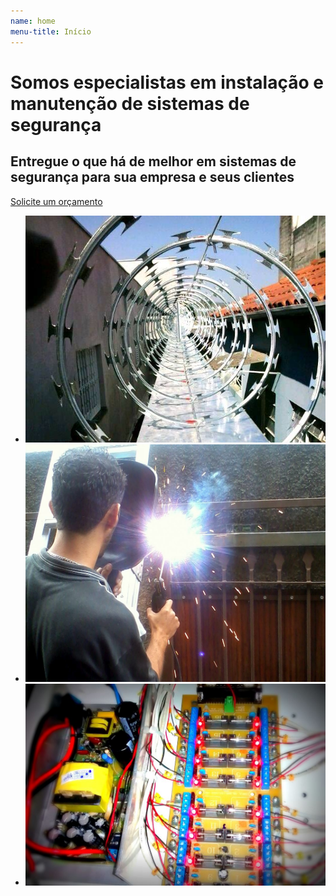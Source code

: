 ```yaml
---
name: home
menu-title: Início
---
```



<div class="wrapper large" data-grid="center spacing">
    <div data-cell="1of3">
        <h1 class="hero-title">Somos especialistas em instalação e manutenção de sistemas de segurança</h1>
        <h2 class="hero-subtitle">Entregue o que há de melhor em sistemas de segurança para sua empresa e seus clientes</h2>
        <p><a href="#" data-btn="">Solicite um orçamento</a></p>
    </div>
    <div data-cell="1of2">
        <ul class="seamless hero-gallery">
            <li><img src="/img/hero/hero-1.jpg" alt="Sistemas de segurança"></li>
            <li><img src="/img/hero/hero-2.jpg" alt="Serviços de segurança"></li>
            <li><img src="/img/hero/hero-3.jpg" alt="Equipamentos de segurança"></li>
        </ul>
    </div>
</div>

<script>
    var maw = window.innerWidth || document.documentElement.clientWidth || document.body.clientWidth;
    if (!matchMedia('handheld').matches && maw > 600) {
        var section = document.querySelector('.section-home').innerHTML += '<div class="background-container"><video class="background-content" src="{{ site.baseurl }}/midia/background-hero.mp4" autoplay loop></video></div>';
    }
    else {
        console.log(false);
    }
</script>